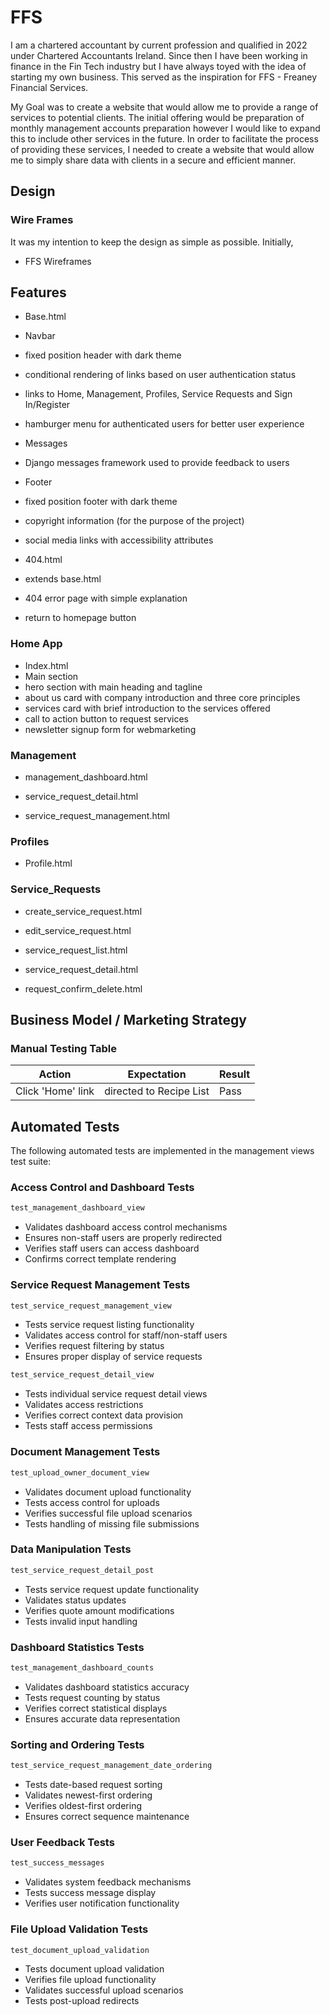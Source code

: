 # FFS

I am a chartered accountant by current profession and qualified in 2022 under Chartered Accountants Ireland. Since then I have been working in finance in the Fin Tech industry but I have always toyed with the idea of starting my own business. This served as the inspiration for FFS - Freaney Financial Services.

My Goal was to create a website that would allow me to provide a range of services to potential clients. The initial offering would be preparation of monthly management accounts preparation however I would like to expand this to include other services in the future. In order to facilitate the process of providing these services, I needed to create a website that would allow me to simply share data with clients in a secure and efficient manner.

## Design

### Wire Frames

It was my intention to keep the design as simple as possible. Initially, 

- FFS Wireframes


## Features

- Base.html
 - Navbar
  - fixed position header with dark theme
  - conditional rendering of links based on user authentication status
  - links to Home, Management, Profiles, Service Requests and Sign In/Register
  - hamburger menu for authenticated users for better user experience

 - Messages
  - Django messages framework used to provide feedback to users

 - Footer
  - fixed position footer with dark theme
  - copyright information (for the purpose of the project)
  - social media links with accessibility attributes

- 404.html
 - extends base.html
 - 404 error page with simple explanation
 - return to homepage button

### Home App

- Index.html    
 - Main section
  - hero section with main heading and tagline
  - about us card with company introduction and three core principles
  - services card with brief introduction to the services offered
  - call to action button to request services
  - newsletter signup form for webmarketing

### Management

- management_dashboard.html

- service_request_detail.html

- service_request_management.html

### Profiles

- Profile.html

### Service_Requests

- create_service_request.html

- edit_service_request.html

- service_request_list.html

- service_request_detail.html

- request_confirm_delete.html


## Business Model / Marketing Strategy


### Manual Testing Table

| Action    | Expectation | Result | 
| ---------|:-------------------:|----------|
| Click 'Home' link | directed to Recipe List | Pass |

## Automated Tests

The following automated tests are implemented in the management views test suite:

### Access Control and Dashboard Tests
```python
test_management_dashboard_view
```
- Validates dashboard access control mechanisms
- Ensures non-staff users are properly redirected
- Verifies staff users can access dashboard
- Confirms correct template rendering

### Service Request Management Tests
```python
test_service_request_management_view
```
- Tests service request listing functionality
- Validates access control for staff/non-staff users
- Verifies request filtering by status
- Ensures proper display of service requests

```python
test_service_request_detail_view
```
- Tests individual service request detail views
- Validates access restrictions
- Verifies correct context data provision
- Tests staff access permissions

### Document Management Tests
```python
test_upload_owner_document_view
```
- Validates document upload functionality
- Tests access control for uploads
- Verifies successful file upload scenarios
- Tests handling of missing file submissions

### Data Manipulation Tests
```python
test_service_request_detail_post
```
- Tests service request update functionality
- Validates status updates
- Verifies quote amount modifications
- Tests invalid input handling

### Dashboard Statistics Tests
```python
test_management_dashboard_counts
```
- Validates dashboard statistics accuracy
- Tests request counting by status
- Verifies correct statistical displays
- Ensures accurate data representation

### Sorting and Ordering Tests
```python
test_service_request_management_date_ordering
```
- Tests date-based request sorting
- Validates newest-first ordering
- Verifies oldest-first ordering
- Ensures correct sequence maintenance

### User Feedback Tests
```python
test_success_messages
```
- Validates system feedback mechanisms
- Tests success message display
- Verifies user notification functionality

### File Upload Validation Tests
```python
test_document_upload_validation
```
- Tests document upload validation
- Verifies file upload functionality
- Validates successful upload scenarios
- Tests post-upload redirects


